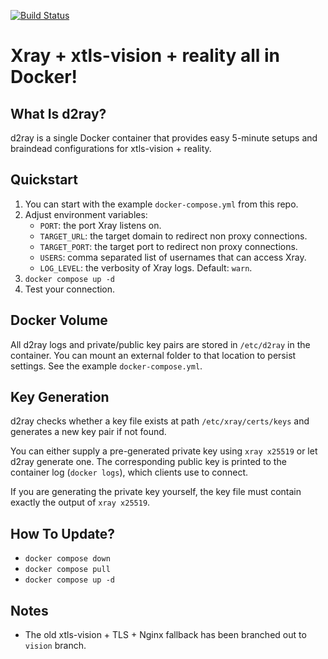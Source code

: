 [![Build Status](https://ci.quacker.org/api/badges/d/d2ray/status.svg)](https://ci.quacker.org/d/d2ray)
# Xray + xtls-vision + reality all in Docker!
## What Is d2ray?
d2ray is a single Docker container that provides easy 5-minute setups and braindead configurations for xtls-vision + reality.

## Quickstart
1. You can start with the example `docker-compose.yml` from this repo.
2. Adjust environment variables:
    - `PORT`: the port Xray listens on.
    - `TARGET_URL`: the target domain to redirect non proxy connections.
    - `TARGET_PORT`: the target port to redirect non proxy connections.
    - `USERS`: comma separated list of usernames that can access Xray.
    - `LOG_LEVEL`: the verbosity of Xray logs. Default: `warn`.
3. `docker compose up -d`
4. Test your connection.

## Docker Volume
All d2ray logs and private/public key pairs are stored in `/etc/d2ray` in the container. You can mount an external folder to that location to persist settings. See the example `docker-compose.yml`.

## Key Generation
d2ray checks whether a key file exists at path `/etc/xray/certs/keys` and generates a new key pair if not found.

You can either supply a pre-generated private key using `xray x25519` or let d2ray generate one. The corresponding public key is printed to the container log (`docker logs`), which clients use to connect. 

If you are generating the private key yourself, the key file must contain exactly the output of `xray x25519`.

## How To Update?
- `docker compose down`
- `docker compose pull`
- `docker compose up -d`

## Notes
- The old xtls-vision + TLS + Nginx fallback has been branched out to `vision` branch.